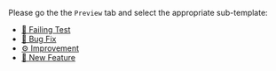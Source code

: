 Please go the the `Preview` tab and select the appropriate sub-template:

- [🐞 Failing Test](?expand=1&template=FAILING_TEST.md)
- [🐞 Bug Fix](?expand=1&template=FIX.md)
- [⚙ Improvement](?expand=1&template=IMPROVEMENT.md)
- [🎉 New Feature](?expand=1&template=NEW_FEATURE.md)
